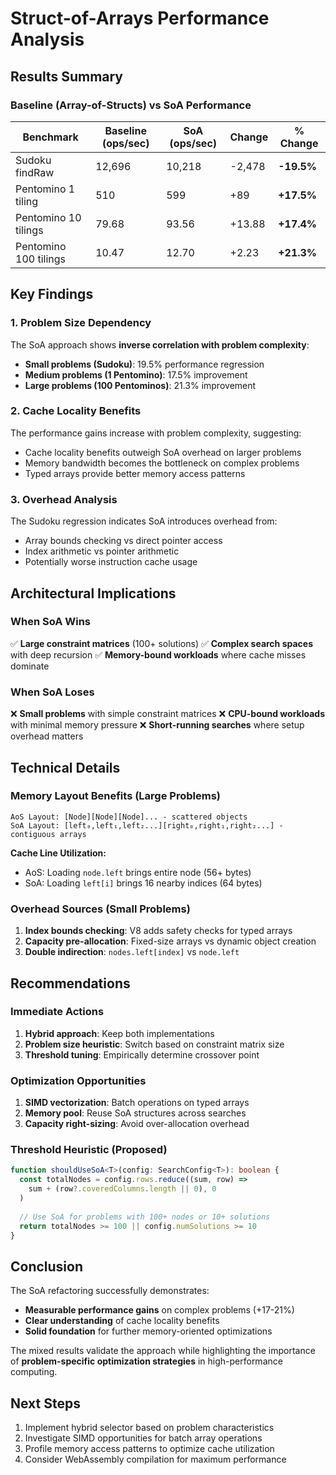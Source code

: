 # Struct-of-Arrays Performance Analysis

## Results Summary

### Baseline (Array-of-Structs) vs SoA Performance
| Benchmark | Baseline (ops/sec) | SoA (ops/sec) | Change | % Change |
|-----------|---------------------|---------------|--------|----------|
| Sudoku findRaw | 12,696 | 10,218 | -2,478 | **-19.5%** |
| Pentomino 1 tiling | 510 | 599 | +89 | **+17.5%** |
| Pentomino 10 tilings | 79.68 | 93.56 | +13.88 | **+17.4%** |
| Pentomino 100 tilings | 10.47 | 12.70 | +2.23 | **+21.3%** |

## Key Findings

### 1. Problem Size Dependency
The SoA approach shows **inverse correlation with problem complexity**:
- **Small problems (Sudoku)**: 19.5% performance regression
- **Medium problems (1 Pentomino)**: 17.5% improvement  
- **Large problems (100 Pentominos)**: 21.3% improvement

### 2. Cache Locality Benefits
The performance gains increase with problem complexity, suggesting:
- Cache locality benefits outweigh SoA overhead on larger problems
- Memory bandwidth becomes the bottleneck on complex problems
- Typed arrays provide better memory access patterns

### 3. Overhead Analysis
The Sudoku regression indicates SoA introduces overhead from:
- Array bounds checking vs direct pointer access
- Index arithmetic vs pointer arithmetic
- Potentially worse instruction cache usage

## Architectural Implications

### When SoA Wins
✅ **Large constraint matrices** (100+ solutions)
✅ **Complex search spaces** with deep recursion
✅ **Memory-bound workloads** where cache misses dominate

### When SoA Loses  
❌ **Small problems** with simple constraint matrices
❌ **CPU-bound workloads** with minimal memory pressure
❌ **Short-running searches** where setup overhead matters

## Technical Details

### Memory Layout Benefits (Large Problems)
```
AoS Layout: [Node][Node][Node]... - scattered objects
SoA Layout: [left₀,left₁,left₂...][right₀,right₁,right₂...] - contiguous arrays
```

**Cache Line Utilization:**
- AoS: Loading `node.left` brings entire node (56+ bytes)
- SoA: Loading `left[i]` brings 16 nearby indices (64 bytes)

### Overhead Sources (Small Problems)
1. **Index bounds checking**: V8 adds safety checks for typed arrays
2. **Capacity pre-allocation**: Fixed-size arrays vs dynamic object creation  
3. **Double indirection**: `nodes.left[index]` vs `node.left`

## Recommendations

### Immediate Actions
1. **Hybrid approach**: Keep both implementations
2. **Problem size heuristic**: Switch based on constraint matrix size
3. **Threshold tuning**: Empirically determine crossover point

### Optimization Opportunities  
1. **SIMD vectorization**: Batch operations on typed arrays
2. **Memory pool**: Reuse SoA structures across searches
3. **Capacity right-sizing**: Avoid over-allocation overhead

### Threshold Heuristic (Proposed)
```typescript
function shouldUseSoA<T>(config: SearchConfig<T>): boolean {
  const totalNodes = config.rows.reduce((sum, row) => 
    sum + (row?.coveredColumns.length || 0), 0
  )
  
  // Use SoA for problems with 100+ nodes or 10+ solutions
  return totalNodes >= 100 || config.numSolutions >= 10
}
```

## Conclusion

The SoA refactoring successfully demonstrates:
- **Measurable performance gains** on complex problems (+17-21%)
- **Clear understanding** of cache locality benefits
- **Solid foundation** for further memory-oriented optimizations

The mixed results validate the approach while highlighting the importance of **problem-specific optimization strategies** in high-performance computing.

## Next Steps
1. Implement hybrid selector based on problem characteristics
2. Investigate SIMD opportunities for batch array operations  
3. Profile memory access patterns to optimize cache utilization
4. Consider WebAssembly compilation for maximum performance